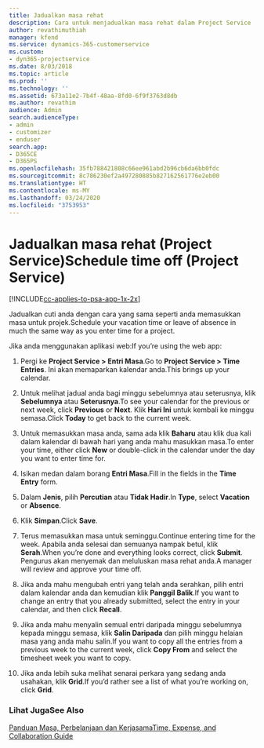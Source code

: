 ```yaml
---
title: Jadualkan masa rehat
description: Cara untuk menjadualkan masa rehat dalam Project Service
author: revathimuthiah
manager: kfend
ms.service: dynamics-365-customerservice
ms.custom:
- dyn365-projectservice
ms.date: 8/03/2018
ms.topic: article
ms.prod: ''
ms.technology: ''
ms.assetid: 673a11e2-7b4f-48aa-8fd0-6f9f3763d8db
ms.author: revathim
audience: Admin
search.audienceType:
- admin
- customizer
- enduser
search.app:
- D365CE
- D365PS
ms.openlocfilehash: 35fb788421808c66ee961abd2b96cb6da6bb0fdc
ms.sourcegitcommit: 8c786230ef2a497280885b827162561776e2eb00
ms.translationtype: HT
ms.contentlocale: ms-MY
ms.lasthandoff: 03/24/2020
ms.locfileid: "3753953"
---
```

# <a name="schedule-time-off-project-service"></a><span data-ttu-id="38c0c-103">Jadualkan masa rehat (Project Service)</span><span class="sxs-lookup"><span data-stu-id="38c0c-103">Schedule time off (Project Service)</span></span>

[!INCLUDE[cc-applies-to-psa-app-1x-2x](../includes/cc-applies-to-psa-app-1x-2x.md)]

<span data-ttu-id="38c0c-104">Jadualkan cuti anda dengan cara yang sama seperti anda memasukkan masa untuk projek.</span><span class="sxs-lookup"><span data-stu-id="38c0c-104">Schedule your vacation time or leave of absence in much the same way as you enter time for a project.</span></span>  
  
 <span data-ttu-id="38c0c-105">Jika anda menggunakan aplikasi web:</span><span class="sxs-lookup"><span data-stu-id="38c0c-105">If you’re using the web app:</span></span>  
  
1.  <span data-ttu-id="38c0c-106">Pergi ke **Project Service > Entri Masa**.</span><span class="sxs-lookup"><span data-stu-id="38c0c-106">Go to **Project Service > Time Entries**.</span></span> <span data-ttu-id="38c0c-107">Ini akan memaparkan kalendar anda.</span><span class="sxs-lookup"><span data-stu-id="38c0c-107">This brings up your calendar.</span></span>  
  
2.  <span data-ttu-id="38c0c-108">Untuk melihat jadual anda bagi minggu sebelumnya atau seterusnya, klik **Sebelumnya** atau **Seterusnya**.</span><span class="sxs-lookup"><span data-stu-id="38c0c-108">To see your calendar for the previous or next week, click **Previous** or **Next**.</span></span> <span data-ttu-id="38c0c-109">Klik **Hari Ini** untuk kembali ke minggu semasa.</span><span class="sxs-lookup"><span data-stu-id="38c0c-109">Click **Today** to get back to the current week.</span></span>  
  
3.  <span data-ttu-id="38c0c-110">Untuk memasukkan masa anda, sama ada klik **Baharu** atau klik dua kali dalam kalendar di bawah hari yang anda mahu masukkan masa.</span><span class="sxs-lookup"><span data-stu-id="38c0c-110">To enter your time, either click **New** or double-click in the calendar under the day you want to enter time for.</span></span>  
  
4.  <span data-ttu-id="38c0c-111">Isikan medan dalam borang **Entri Masa**.</span><span class="sxs-lookup"><span data-stu-id="38c0c-111">Fill in the fields in the **Time Entry** form.</span></span>  
  
5.  <span data-ttu-id="38c0c-112">Dalam **Jenis**, pilih **Percutian** atau **Tidak Hadir**.</span><span class="sxs-lookup"><span data-stu-id="38c0c-112">In **Type**, select **Vacation** or **Absence**.</span></span>  
  
6.  <span data-ttu-id="38c0c-113">Klik **Simpan**.</span><span class="sxs-lookup"><span data-stu-id="38c0c-113">Click **Save**.</span></span>  
  
7.  <span data-ttu-id="38c0c-114">Terus memasukkan masa untuk seminggu.</span><span class="sxs-lookup"><span data-stu-id="38c0c-114">Continue entering time for the week.</span></span> <span data-ttu-id="38c0c-115">Apabila anda selesai dan semuanya nampak betul, klik **Serah**.</span><span class="sxs-lookup"><span data-stu-id="38c0c-115">When you’re done and everything looks correct, click **Submit**.</span></span> <span data-ttu-id="38c0c-116">Pengurus akan menyemak dan meluluskan masa rehat anda.</span><span class="sxs-lookup"><span data-stu-id="38c0c-116">A manager will review and approve your time off.</span></span>  
  
8.  <span data-ttu-id="38c0c-117">Jika anda mahu mengubah entri yang telah anda serahkan, pilih entri dalam kalendar anda dan kemudian klik **Panggil Balik**.</span><span class="sxs-lookup"><span data-stu-id="38c0c-117">If you want to change an entry that you already submitted, select the entry in your calendar, and then click **Recall**.</span></span>  
  
9. <span data-ttu-id="38c0c-118">Jika anda mahu menyalin semual entri daripada minggu sebelumnya kepada minggu semasa, klik **Salin Daripada** dan pilih minggu helaian masa yang anda mahu salin.</span><span class="sxs-lookup"><span data-stu-id="38c0c-118">If you want to copy all the entries from a previous week to the current week, click **Copy From** and select the timesheet week you want to copy.</span></span>  
  
10. <span data-ttu-id="38c0c-119">Jika anda lebih suka melihat senarai perkara yang sedang anda usahakan, klik **Grid**.</span><span class="sxs-lookup"><span data-stu-id="38c0c-119">If you’d rather see a list of what you’re working on, click **Grid**.</span></span>  
  
### <a name="see-also"></a><span data-ttu-id="38c0c-120">Lihat Juga</span><span class="sxs-lookup"><span data-stu-id="38c0c-120">See Also</span></span>  
 [<span data-ttu-id="38c0c-121">Panduan Masa, Perbelanjaan dan Kerjasama</span><span class="sxs-lookup"><span data-stu-id="38c0c-121">Time, Expense, and Collaboration Guide</span></span>](../project-service/time-expense-collaboration-guide.md)
